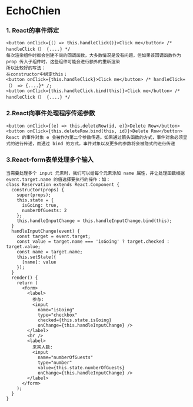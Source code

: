 # EchoChien
### 1. React的事件绑定
    <button onClick={() => this.handleClick()}>Click me</button> /* handleClick（） {....} */
    每次渲染组件时都会创建不同的回调函数，大多数情况是没有问题，但如果该回调函数作为 prop 传入子组件时，这些组件可能会进行额外的重新渲染
    所以比较好的写法：
    在constructor中绑定this； 
    <button onClick={this.handleClick}>Click me</button> /* handleClick= （） => {....}* /;
    <button onClick={this.handleClick.bind(this)}>Click me</button> /* handleClick（） {....} */
### 2.React向事件处理程序传递参数
    <button onClick={(e) => this.deleteRow(id, e)}>Delete Row</button>
    <button onClick={this.deleteRow.bind(this, id)}>Delete Row</button>
    React 的事件对象 e 会被作为第二个参数传递。如果通过箭头函数的方式，事件对象必须显式的进行传递，而通过 bind 的方式，事件对象以及更多的参数将会被隐式的进行传递
### 3.React-form表单处理多个输入
    当需要处理多个 input 元素时，我们可以给每个元素添加 name 属性，并让处理函数根据 event.target.name 的值选择要执行的操作：如：
    class Reservation extends React.Component {
      constructor(props) {
        super(props);
        this.state = {
          isGoing: true,
          numberOfGuests: 2
        };
        this.handleInputChange = this.handleInputChange.bind(this);
      }
      handleInputChange(event) {
        const target = event.target;
        const value = target.name === 'isGoing' ? target.checked : target.value;
        const name = target.name;
        this.setState({
          [name]: value
        });
      }
      render() {
        return (
          <form>
            <label>
              参与:
              <input
                name="isGoing"
                type="checkbox"
                checked={this.state.isGoing}
                onChange={this.handleInputChange} />
            </label>
            <br />
            <label>
              来宾人数:
              <input
                name="numberOfGuests"
                type="number"
                value={this.state.numberOfGuests}
                onChange={this.handleInputChange} />
            </label>
          </form>
        );
      }
    }







































